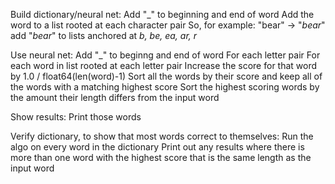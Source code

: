 Build dictionary/neural net:
  Add "_" to beginning and end of word
  Add the word to a list rooted at each character pair
  So, for example:
     "bear" -> "_bear_"
     add "_bear_" to lists anchored at _b, be, ea, ar, r_

Use neural net:
  Add "_" to beginng and end of word
  For each letter pair
    For each word in list rooted at each letter pair
       Increase the score for that word by 1.0 / float64(len(word)-1)
  Sort all the words by their score and keep all of the words with a matching highest score
  Sort the highest scoring words by the amount their length differs from the input word

Show results:
  Print those words

Verify dictionary, to show that most words correct to themselves:
  Run the algo on every word in the dictionary
  Print out any results where there is more than one word with the highest score that is the same length as the input word 

 
 